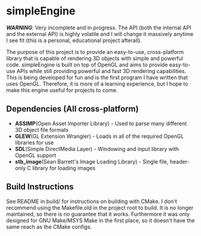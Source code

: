# simpleEngine
***WARNING***: Very incomplete and in progress. The API (both the internal API and the external API) is highly volatile and I will change it massively anytime I see fit (this is a personal, educational project afterall).

The purpose of this project is to provide an easy-to-use, cross-platform library that is capable of rendering 3D objects with simple and powerful code. simpleEngine is built on top of OpenGL and aims to provide easy-to-use APIs while still providing powerful and fast 3D rendering capabilities. This is being developed for fun and is the first program I have written that uses OpenGL. Therefore, it is more of a learning experience, but I hope to make this engine useful for projects to come.

## Dependencies (All cross-platform)
- **ASSIMP**(Open Asset Importer Library) - Used to parse many different 3D object file formats
- **GLEW**(GL Extension Wrangler) - Loads in all of the required OpenGL libraries for use
- **SDL**(Simple DirectMedia Layer) - Windowing and input library with OpenGL support
- **stb_image**(Sean Barrett's Image Loading Library) - Single file, header-only C library for loading images

## Build Instructions
See README in build/ for instructions on building with CMake. I don't recommend using the Makefile.old in the project root to build. It is no longer maintained, so there is no guarantee that it works. Furthermore it was only designed for GNU Make/MSYS Make in the first place, so it doesn't have the same reach as the CMake configs.